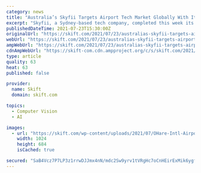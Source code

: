 ```yaml
---
category: news
title: "Australia’s Skyfii Targets Airport Tech Market Globally With Its Computer Vision Acquisition"
excerpt: "Skyfii, a Sydney-based tech company, completed this week its acquisition of CrowdVision, a computer vision firm used by airports."
publishedDateTime: 2021-07-23T15:30:00Z
originalUrl: "https://skift.com/2021/07/23/australias-skyfii-targets-airport-tech-market-globally-with-its-computer-vision-acquisition/"
webUrl: "https://skift.com/2021/07/23/australias-skyfii-targets-airport-tech-market-globally-with-its-computer-vision-acquisition/"
ampWebUrl: "https://skift.com/2021/07/23/australias-skyfii-targets-airport-tech-market-globally-with-its-computer-vision-acquisition/amp/"
cdnAmpWebUrl: "https://skift-com.cdn.ampproject.org/c/s/skift.com/2021/07/23/australias-skyfii-targets-airport-tech-market-globally-with-its-computer-vision-acquisition/amp/"
type: article
quality: 63
heat: 63
published: false

provider:
  name: Skift
  domain: skift.com

topics:
  - Computer Vision
  - AI

images:
  - url: "https://skift.com/wp-content/uploads/2021/07/OHare-Intl-Airport-Follow-Skys-the-Limit-Michael-Hayden-Terminal-1-Clayton-Hauck-for-Choose-Chicago-FCB-source-ohare-airport.jpg"
    width: 1024
    height: 684
    isCached: true

secured: "SaB4Vcz7P7LP3z1rrwDJJmx4nN/mdc2Sw9yrv1tVRgHc7oCnHEirExMik6ygfdiHla1w5xi277F9hQKnDG4AiTxy/36UjIYFGcHKLzjYP1/f2pYo132dzkj7/d7JxAzl7mL9SUqPJqqUMIBjWudhVv0+huXHp7zL1szvBx5pLWBqcC1tFsnBSLA6IpVnUx0LiznUI7IFSvENVdwsY6gdX/a7uCYx+OwL+2sJ10wyjy4wQO+WdSDpfiPgBRX3v4O2IpfSOf3bhwJC5JKizJ+OFLbS7uZIPa5RzmvpaQ6Yi8Seu1DEpNgXlEuGpZIXov35uNTGmNhsXb+UFO+IAITit0akVbaPEWKJBOMoFo9S2lc=;f6fSTbiJpp+WkcEhXBYrag=="
---
```


